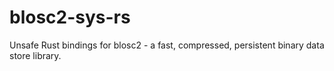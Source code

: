 # blosc2-sys-rs
Unsafe Rust bindings for blosc2 - a fast, compressed, persistent binary data store library.
